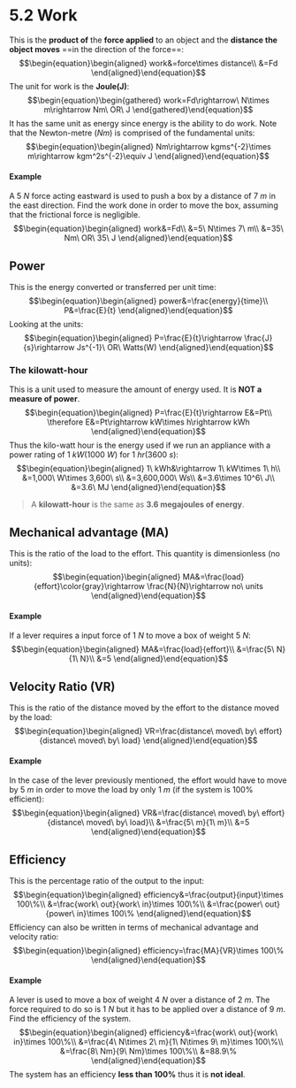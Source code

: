 # 5.2 Work
This is the **product of** the **force applied** to an object and the **distance the object moves** ==in the direction of the force==:
$$\begin{equation}\begin{aligned}
work&=force\times distance\\
&=Fd
\end{aligned}\end{equation}$$
The unit for work is the **Joule(J)**:
$$\begin{equation}\begin{gathered}
work=Fd\rightarrow\ N\times m\rightarrow Nm\ OR\ J
\end{gathered}\end{equation}$$
It has the same unit as energy since energy is the ability to do work.
Note that the Newton-metre ($Nm$) is comprised of the fundamental units:
$$\begin{equation}\begin{aligned}
Nm\rightarrow kgms^{-2}\times m\rightarrow kgm^2s^{-2}\equiv J
\end{aligned}\end{equation}$$

#### Example
A $5\ N$ force acting eastward is used to push a box by a distance of $7\ m$ in the east direction. Find the work done in order to move the box, assuming that the frictional force is negligible.
$$\begin{equation}\begin{aligned}
work&=Fd\\
&=5\ N\times 7\ m\\
&=35\ Nm\ OR\ 35\ J
\end{aligned}\end{equation}$$
## Power
This is the energy converted or transferred per unit time:
$$\begin{equation}\begin{aligned}
power&=\frac{energy}{time}\\
P&=\frac{E}{t}
\end{aligned}\end{equation}$$
Looking at the units:
$$\begin{equation}\begin{aligned}
P=\frac{E}{t}\rightarrow \frac{J}{s}\rightarrow Js^{-1}\ OR\ Watts(W)
\end{aligned}\end{equation}$$

### The kilowatt-hour
This is a unit used to measure the amount of energy used. It is **NOT a measure of power**.
$$\begin{equation}\begin{aligned}
P=\frac{E}{t}\rightarrow E&=Pt\\
\therefore E&=Pt\rightarrow kW\times h\rightarrow kWh
\end{aligned}\end{equation}$$
Thus the kilo-watt hour is the energy used if we run an appliance with a power rating of $1\ kW(1000\ W)$ for $1\ hr(3600\ s)$:
$$\begin{equation}\begin{aligned}
1\ kWh&\rightarrow 1\ kW\times 1\ h\\
&=1,000\ W\times 3,600\ s\\
&=3,600,000\ Ws\\
&=3.6\times 10^6\ J\\
&=3.6\ MJ
\end{aligned}\end{equation}$$
>A **kilowatt-hour** is the same as **3.6 megajoules of energy**.

## Mechanical advantage (MA)
This is the ratio of the load to the effort. This quantity is dimensionless (no units):
$$\begin{equation}\begin{aligned}
MA&=\frac{load}{effort}\color{gray}\rightarrow \frac{N}{N}\rightarrow no\ units
\end{aligned}\end{equation}$$
#### Example
If a lever requires a input force of $1\ N$ to move a box of weight $5\ N$:
$$\begin{equation}\begin{aligned}
MA&=\frac{load}{effort}\\
&=\frac{5\ N}{1\ N}\\
&=5
\end{aligned}\end{equation}$$

## Velocity Ratio (VR)
This is the ratio of the distance moved by the effort to the distance moved by the load:
$$\begin{equation}\begin{aligned}
VR=\frac{distance\ moved\ by\ effort}{distance\ moved\ by\ load}
\end{aligned}\end{equation}$$
#### Example
In the case of the lever previously mentioned, the effort would have to move by $5\ m$ in order to move the load by only $1\ m$ (if the system is 100% efficient):
$$\begin{equation}\begin{aligned}
VR&=\frac{distance\ moved\ by\ effort}{distance\ moved\ by\ load}\\
&=\frac{5\ m}{1\ m}\\
&=5
\end{aligned}\end{equation}$$

## Efficiency
This is the percentage ratio of the output to the input:
$$\begin{equation}\begin{aligned}
efficiency&=\frac{output}{input}\times 100\%\\
&=\frac{work\ out}{work\ in}\times 100\%\\
&=\frac{power\ out}{power\ in}\times 100\%
\end{aligned}\end{equation}$$
Efficiency can also be written in terms of mechanical advantage and velocity ratio:
$$\begin{equation}\begin{aligned}
efficiency=\frac{MA}{VR}\times 100\%
\end{aligned}\end{equation}$$

#### Example
A lever is used to move a box of weight $4\ N$ over a distance of $2\ m$. The force required to do so is $1\ N$ but it has to be applied over a distance of $9\ m$. Find the efficiency of the system.
$$\begin{equation}\begin{aligned}
efficiency&=\frac{work\ out}{work\ in}\times 100\%\\
&=\frac{4\ N\times 2\ m}{1\ N\times 9\ m}\times 100\%\\
&=\frac{8\ Nm}{9\ Nm}\times 100\%\\
&=88.9\%
\end{aligned}\end{equation}$$
The system has an efficiency **less than 100%** thus it is **not ideal**.
